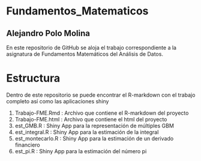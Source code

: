 # Fundamentos_Matematicos

## Alejandro Polo Molina

En este repositorio de GitHub se aloja el trabajo correspondiente a la asignatura de Fundamentos Matemáticos del Análisis de Datos. 


# Estructura

Dentro de este repositorio se puede encontrar el R-markdown con el trabajo completo así como las aplicaciones shiny


  
  1) Trabajo-FME.Rmd : Archivo que contiene el R-markdown del proyecto 
  1) Trabajo-FME.html : Archivo que contiene el html del proyecto 
  2) est_GMB.R : Shiny App para la representación de múltiples GBM
  3) est_integral.R : Shiny App para la estimación de la integral
  4) est_montecarlo.R : Shiny App para la estimación de un derivado financiero
  5) est_pi.R : Shiny App para la estimación del número pi
